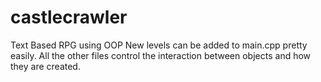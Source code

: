# castlecrawler
Text Based RPG using OOP
New levels can be added to main.cpp pretty easily.  All the other files control the interaction between objects and how they are created.
